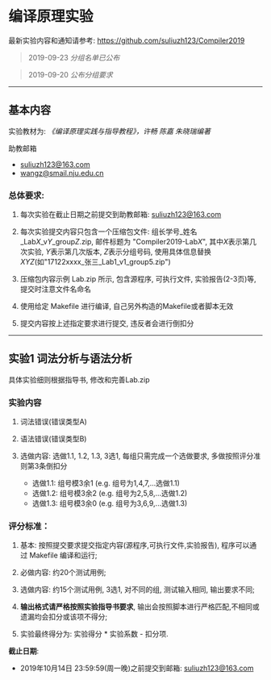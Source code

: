 # 编译原理实验

最新实验内容和通知请参考: https://github.com/suliuzh123/Compiler2019

> 2019-09-23 *分组名单已公布*

> 2019-09-20 *公布分组要求*


----

## 基本内容

实验教材为: *《编译原理实践与指导教程》，许畅 陈嘉 朱晓瑞编著*

助教邮箱
- suliuzh123@163.com
- wangz@smail.nju.edu.cn

### 总体要求:
1. 每次实验在截止日期之前提交到助教邮箱: suliuzh123@163.com

2. 每次实验提交内容只包含一个压缩包文件: 组长学号_姓名_Lab*X*_v*Y*_group*Z*.zip, 邮件标题为 "Compiler2019-Lab*X*", 其中*X*表示第几次实验, *Y*表示第几次版本, *Z*表示分组号码, 使用具体信息替换 *XYZ*(如"17122xxxx_张三_Lab1_v1_group5.zip")

3. 压缩包内容示例 Lab.zip 所示, 包含源程序, 可执行文件, 实验报告(2-3页)等, 提交时注意文件名命名

4. 使用给定 Makefile 进行编译, 自己另外构造的Makefile或者脚本无效

5. 提交内容按上述指定要求进行提交, 违反者会进行倒扣分


----

## 实验1 词法分析与语法分析

具体实验细则根据指导书, 修改和完善Lab.zip

### 实验内容
1. 词法错误(错误类型A)

2. 语法错误(错误类型B)

3. 选做内容: 选做1.1, 1.2, 1.3, 3选1, 每组只需完成一个选做要求, 多做按照评分准则第3条倒扣分
    - 选做1.1: 组号模3余1 (e.g. 组号为1,4,7,...选做1.1)
    - 选做1.2: 组号模3余2 (e.g. 组号为2,5,8,...选做1.2)
    - 选做1.3: 组号模3余0 (e.g. 组号为3,6,9,...选做1.3)


### 评分标准：
1. 基本: 按照提交要求提交指定内容(源程序,可执行文件,实验报告), 程序可以通过 Makefile 编译和运行;

2. 必做内容: 约20个测试用例;

3. 选做内容: 约15个测试用例, 3选1, 对不同的组, 测试输入相同, 输出要求不同;

4. **输出格式请严格按照实验指导书要求**, 输出会按照脚本进行严格匹配,不相同或遗漏均会扣分或该项不得分;

5. 实验最终得分为: 实验得分 * 实验系数 - 扣分项.


**截止日期**:
- 2019年10月14日 23:59:59(周一晚)之前提交到邮箱: suliuzh123@163.com




